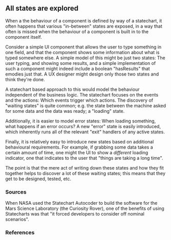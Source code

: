 ## All states are explored

When a the behaviour of a component is defined by way of a statechart, it often happens that various "in-between" states are exposed, in a way that often is missed when the behaviour of a component is built in to the component itself.

Consider a simple UI component that allows the user to type something in one field, and that the component shows some information about what is typed somewhere else.  A simple model of this might be just two states: The user typing, and showing some results, and a simple implementation of such a component might indeed include a boolean "hasResults" that emodies just that.  A UX designer might design only those two states and think they're done.

A statechart based approach to this would model the behaviour independent of the business logic.  The statechart focuses on the events and the actions: Which events trigger which actions.  The discovery of "waiting states" is quite common; e.g. the state between the machine asked for some data and the data was ready; a "loading" state.

Additionally, it is easier to model error states: When loading something, what happens if an error occurs?  A new "error" state is easily introduced, which inherently runs all of the relevant "exit" handlers of any active states.

Finally, it is relatively easy to introduce new states based on additional behavioural requirements. For example, if grabbing some data takes a certain amount of time, one might the UI to show a _different_ loading indicator, one that indicates to the user that "things are taking a long time".

The point is that the mere act of writing down these states and how they fit together helps to discover a lot of these waiting states; this means that they get to be designed, tested, etc.

### Sources

When NASA used the Statechart Autocoder to build the software for the Mars Science Laboratory (the Curiosity Rover), one of the benefits of using Statecharts was that "it forced developers to consider off nominal scenarios".

### References


